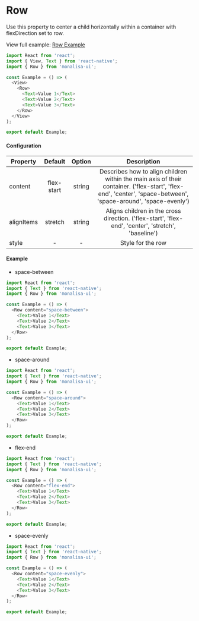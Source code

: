 # Row

Use this property to center a child horizontally within a container with flexDirection set to row.

View full example: [Row Example](https://github.com/tuantvk/monalisa-ui/blob/master/example/Row/index.js)

```javascript
import React from 'react';
import { View, Text } from 'react-native';
import { Row } from 'monalisa-ui';

const Example = () => (
  <View>
    <Row>
      <Text>Value 1</Text>
      <Text>Value 2</Text>
      <Text>Value 3</Text>
    </Row>
  </View>
);

export default Example;
```

#### Configuration

| Property      | Default       | Option    | Description  |
| ------------- |:-------------:|:---------:|:------------:|
| content       | flex-start    | string    | Describes how to align children within the main axis of their container. ('flex-start', 'flex-end', 'center', 'space-between', 'space-around', 'space-evenly') |
| alignItems    | stretch       | string    | Aligns children in the cross direction. ('flex-start', 'flex-end', 'center', 'stretch', 'baseline') |
| style         | -             | -         | Style for the row |


#### Example

- space-between

```javascript
import React from 'react';
import { Text } from 'react-native';
import { Row } from 'monalisa-ui';

const Example = () => (
  <Row content="space-between">
    <Text>Value 1</Text>
    <Text>Value 2</Text>
    <Text>Value 3</Text>
  </Row>
);

export default Example;
```

- space-around

```javascript
import React from 'react';
import { Text } from 'react-native';
import { Row } from 'monalisa-ui';

const Example = () => (
  <Row content="space-around">
    <Text>Value 1</Text>
    <Text>Value 2</Text>
    <Text>Value 3</Text>
  </Row>
);

export default Example;
```

- flex-end

```javascript
import React from 'react';
import { Text } from 'react-native';
import { Row } from 'monalisa-ui';

const Example = () => (
  <Row content="flex-end">
    <Text>Value 1</Text>
    <Text>Value 2</Text>
    <Text>Value 3</Text>
  </Row>
);

export default Example;
```

- space-evenly

```javascript
import React from 'react';
import { Text } from 'react-native';
import { Row } from 'monalisa-ui';

const Example = () => (
  <Row content="space-evenly">
    <Text>Value 1</Text>
    <Text>Value 2</Text>
    <Text>Value 3</Text>
  </Row>
);

export default Example;
```